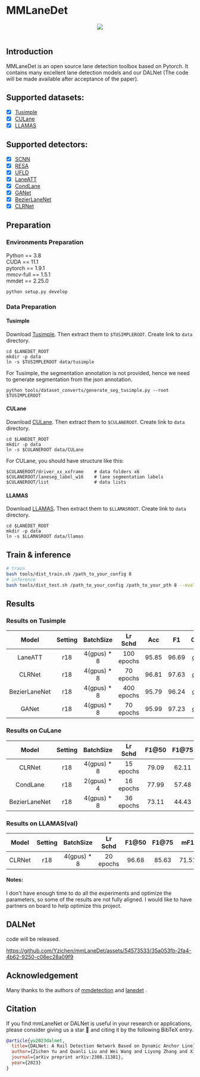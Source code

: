 # MMLaneDet

<div align="center">
  <img src="figs/examp.png"/>
</div><br/>


## Introduction

MMLaneDet is an open source lane detection toolbox based on Pytorch. It contains many 
excellent lane detection models and our DALNet (The code will be made available after acceptance of the paper).

## Supported datasets:
- [x] [Tusimple](configs/_base_/datasets/tusimple.py)
- [x] [CULane](configs/_base_/datasets/culane.py)
- [x] [LLAMAS](configs/_base_/datasets/llamas.py)

## Supported detectors:
- [x] [SCNN](configs/scnn)
- [x] [RESA](configs/resa)
- [x] [UFLD](configs/ufld)
- [x] [LaneATT](configs/laneatt)
- [x] [CondLane](configs/condlane)
- [x] [GANet](configs/ganet)
- [x] [BezierLaneNet](configs/BezierLaneNet)
- [x] [CLRNet](configs/clrnet)

## Preparation
### Environments Preparation
Python == 3.8 \
CUDA == 11.1 \
pytorch == 1.9.1 \
mmcv-full == 1.5.1 \
mmdet == 2.25.0 

```Shell
python setup.py develop
```

### Data  Preparation
#### Tusimple
Download [Tusimple](https://github.com/TuSimple/tusimple-benchmark/issues/3).  Then extract them to `$TUSIMPLEROOT`. Create link to `data` directory.

```Shell
cd $LANEDET_ROOT
mkdir -p data
ln -s $TUSIMPLEROOT data/tusimple
```
For Tusimple, the segmentation annotation is not provided, hence we need to generate segmentation from the json annotation. 

```Shell
python tools/dataset_converts/generate_seg_tusimple.py --root $TUSIMPLEROOT
```

#### CULane

Download [CULane](https://xingangpan.github.io/projects/CULane.html). Then extract them to `$CULANEROOT`. Create link to `data` directory.

```Shell
cd $LANEDET_ROOT
mkdir -p data
ln -s $CULANEROOT data/CULane
```

For CULane, you should have structure like this:
```
$CULANEROOT/driver_xx_xxframe    # data folders x6
$CULANEROOT/laneseg_label_w16    # lane segmentation labels
$CULANEROOT/list                 # data lists
```

#### LLAMAS
Download [LLAMAS](https://unsupervised-llamas.com/llamas/download).  Then extract them to `$LLAMASROOT`. Create link to `data` directory.

```Shell
cd $LANEDET_ROOT
mkdir -p data
ln -s $LLAMASROOT data/llamas
```

## Train & inference
```bash
# train
bash tools/dist_train.sh /path_to_your_config 8
# inference
bash tools/dist_test.sh /path_to_your_config /path_to_your_pth 8 --eval mAP
```

## Results
### Results on Tusimple
|     Model     | Setting |  BatchSize  |  Lr Schd   |  Acc  |  F1   | Config |                                                                                          Download                                                                                         |
|:-------------:|:-------:|:-----------:|:----------:|:-----:|:-----:| :---: |:-----------------------------------------------------------------------------------------------------------------------------------------------------------------------------------------:|
|    LaneATT    |   r18   | 4(gpus) * 8 | 100 epochs | 95.85 | 96.69 | [config](configs/laneatt/laneatt_r18_tusimple.py) | [model](https://drive.google.com/file/d/1wwiUsUhibLfOEI-os_Nr6yr2LexsgD8Y/view?usp=drive_link)/[log](https://drive.google.com/file/d/1o8vD-F4nYVUzQXmDbzIR786Qo-YiejFF/view?usp=drive_link) |
|    CLRNet     |   r18   | 4(gpus) * 8 | 70 epochs  | 96.81 | 97.63 | [config](configs/clrnet/clrnet_r18_tusimple.py) | [model](https://drive.google.com/file/d/1mWamlpwjfudb80iMyiqaEqJSqDZf0Ljd/view?usp=drive_link)/[log](https://drive.google.com/file/d/1BlFAgBmd3aOjCqX7Dd9po1fY5dctlLfn/view?usp=drive_link) |
| BezierLaneNet |   r18   | 4(gpus) * 8 | 400 epochs | 95.79 | 96.24 | [config](configs/BezierLaneNet/bezier_r18_tusimple.py) |[model](https://drive.google.com/file/d/12M3ujXg2Bf4BNZ2uPb1KnhiJZ80VVkYS/view?usp=drive_link)/[log](https://drive.google.com/file/d/1589WAqvcIeQ0V_Hl_qWE71EWoJb6VqCL/view?usp=drive_link)| 
|    GANet      |   r18   | 4(gpus) * 8 | 70 epochs | 95.99 | 97.23 | [config](configs/ganet/ganet_r18_tusimple.py) | [model](https://drive.google.com/file/d/15Q1cJxJ4xzXoSfKdZd8vKOAOgKBzRamf/view?usp=drive_link)/[log](https://drive.google.com/file/d/1uGIPfs6kjjO5Ti8DQPBn0917LreQLuRZ/view?usp=drive_link) | 

### Results on CuLane
|  Model   | Setting |  BatchSize  |  Lr Schd  | F1@50 | F1@75 |  mF1  |                        Config                        |                                                                                           Download                                                                                           |
|:--------:| :---:   |:-----------:|:---------:|:-----:|:-----:|:-----:|:----------------------------------------------------:|:--------------------------------------------------------------------------------------------------------------------------------------------------------------------------------------------:|
|  CLRNet  | r18| 4(gpus) * 8 | 15 epochs | 79.09 | 62.11 | 54.92 |    [config](configs/clrnet/clrnet_r18_culane.py)     | [model](https://drive.google.com/file/d/1BrK42iR00GxN-fa4LF5S2E44V_PlIbPI/view?usp=drive_link)/[log](https://drive.google.com/file/d/1wZH6379PcJ5XlGNzxTgAMLKzsF6dDzb8/view?usp=drive_link)  |
| CondLane | r18| 2(gpus) * 4 | 16 epochs | 77.99 | 57.48 | 51.42 |  [config](configs/condlane/condlane_r18_culane.py)   | [model](https://drive.google.com/file/d/1E6tq8QmHTU9uEhlMT8c6FXbIwzOnY2uv/view?usp=drive_link)/[log](https://drive.google.com/file/d/1bNZLSY84yV1xIw4ZrMl9zsoNTnQy8B-5/view?usp=drive_link)  |
| BezierLaneNet | r18| 4(gpus) * 8 | 36 epochs | 73.11 | 44.43 | 42.41 | [config](configs/BezierLaneNet/bezier_r18_culane.py) | [model](https://drive.google.com/file/d/1OIEs4eSKjF5uczVY5l-5GaKCS33QrllQ/view?usp=drive_link)/[log](https://drive.google.com/file/d/15RsMu3BjqShwcfG-S9PJsMKkpNYlmeXs/view?usp=drive_link)  |

### Results on LLAMAS(val)
| Model | Setting |  BatchSize  |  Lr Schd  | F1@50 | F1@75 |  mF1  |                    Config                     | Download |
| :---: | :---:   |:-----------:|:---------:|:-----:|:-----:|:-----:|:---------------------------------------------:|:---:|
|CLRNet | r18| 4(gpus) * 8 | 20 epochs | 96.68 | 85.63 | 71.51 | [config](configs/clrnet/clrnet_r18_llamas.py) | [model](https://drive.google.com/file/d/1zeGEChWCkznS48uZHakg2h2AYXoFHkIF/view?usp=drive_link)/[log](https://drive.google.com/file/d/1pXjOnvGbWT7vX_hdbeIDbtjqtLkf3wx3/view?usp=drive_link)|

#### Notes:
I don't have enough time to do all the experiments and optimize the parameters, so some of the results are not fully aligned. 
I would like to have partners on board to help optimize this project.

## DALNet
code will be released.

https://github.com/Yzichen/mmLaneDet/assets/54573533/35a053fb-2fa4-4b62-9250-c06ec28a09f9


## Acknowledgement
Many thanks to the authors of [mmdetection](https://github.com/open-mmlab/mmdetection) and [lanedet](https://github.com/Turoad/lanedet) .

## Citation

If you find mmLaneNet or DALNet is useful in your research or applications, please consider giving us a star 🌟 and 
citing it by the following BibTeX entry.
```bibtex
@article{yu2023dalnet,
  title={DALNet: A Rail Detection Network Based on Dynamic Anchor Line},
  author={Zichen Yu and Quanli Liu and Wei Wang and Liyong Zhang and Xiaoguang Zhao},
  journal={arXiv preprint arXiv:2308.11381},
  year={2023}
}
```
